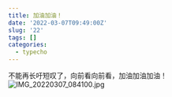 ```yaml
---
title: 加油加油！
date: '2022-03-07T09:49:00Z'
slug: '22'
tags: []
categories:
  - typecho
---
```

不能再长吁短叹了，向前看向前看，加油加油加油！
![IMG_20220307_084100.jpg][1]

  [1]: http://42.192.117.142/usr/uploads/2022/03/1843564944.jpg
